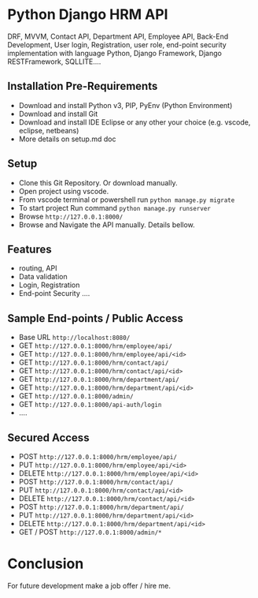 #  Python Django HRM API


DRF, MVVM, Contact API, Department API, Employee API, Back-End Development, User login, Registration, user role, end-point security implementation with language Python, Django Framework, Django RESTFramework, SQLLITE....


## Installation Pre-Requirements
- Download and install Python v3, PIP, PyEnv (Python Environment)
- Download and install Git
- Download and install IDE Eclipse or any other your choice (e.g. vscode, eclipse, netbeans)
- More details on setup.md doc


## Setup
- Clone this Git Repository. Or download manually.
- Open project using vscode. 
- From vscode terminal or powershell run `python manage.py migrate`
- To start project Run command `python manage.py runserver`
- Browse `http://127.0.0.1:8000/`
- Browse and Navigate the API manually. Details bellow.


## Features
- routing, API
- Data validation
- Login, Registration
- End-point Security ....


## Sample End-points / Public Access
- Base URL `http://localhost:8080/`
- GET `http://127.0.0.1:8000/hrm/employee/api/`
- GET  `http://127.0.0.1:8000/hrm/employee/api/<id>`
- GET `http://127.0.0.1:8000/hrm/contact/api/`
- GET  `http://127.0.0.1:8000/hrm/contact/api/<id>`
- GET `http://127.0.0.1:8000/hrm/department/api/`
- GET  `http://127.0.0.1:8000/hrm/department/api/<id>`
- GET `http://127.0.0.1:8000/admin/`
- GET `http://127.0.0.1:8000/api-auth/login`
- ....

## Secured Access
- POST `http://127.0.0.1:8000/hrm/employee/api/`
- PUT  `http://127.0.0.1:8000/hrm/employee/api/<id>`
- DELETE `http://127.0.0.1:8000/hrm/employee/api/<id>`
- POST `http://127.0.0.1:8000/hrm/contact/api/`
- PUT  `http://127.0.0.1:8000/hrm/contact/api/<id>`
- DELETE `http://127.0.0.1:8000/hrm/contact/api/<id>`
- POST `http://127.0.0.1:8000/hrm/department/api/`
- PUT  `http://127.0.0.1:8000/hrm/department/api/<id>`
- DELETE `http://127.0.0.1:8000/hrm/department/api/<id>`
- GET / POST `http://127.0.0.1:8000/admin/*`


# Conclusion
For future development make a job offer / hire me. 

